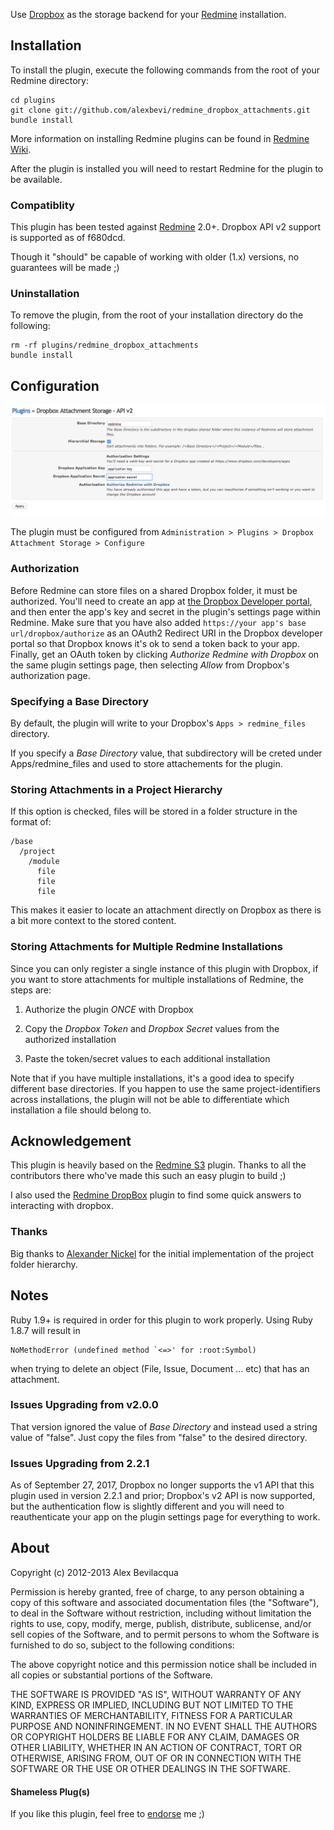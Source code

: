 Use [Dropbox](http://www.dropbox.com) as the storage backend for your [Redmine](http://www.redmine.org) installation.

## Installation

To install the plugin, execute the following commands from the root of your Redmine directory:
```
cd plugins
git clone git://github.com/alexbevi/redmine_dropbox_attachments.git
bundle install
```

More information on installing Redmine plugins can be found in [Redmine Wiki](http://www.redmine.org/wiki/redmine/Plugins).

After the plugin is installed you will need to restart Redmine for the plugin to be available.

### Compatiblity

This plugin has been tested against [Redmine](http://www.redmine.org) 2.0+.   Dropbox API v2 support is supported as of f680dcd.

Though it "should" be capable of working with older (1.x) versions, no guarantees will be made ;)

### Uninstallation

To remove the plugin, from the root of your installation directory do the following:
```
rm -rf plugins/redmine_dropbox_attachments
bundle install
```

## Configuration

![Screenshot](screenshot.png)

The plugin must be configured from `Administration > Plugins > Dropbox Attachment Storage > Configure`

### Authorization

Before Redmine can store files on a shared Dropbox folder, it must be authorized. You'll need to create an app at [the Dropbox Developer portal](https://www.dropbox.com/developers), and then enter the app's key and secret in the plugin's settings page within Redmine. Make sure that you have also added `https://your app's base url/dropbox/authorize` as an OAuth2 Redirect URI in the Dropbox developer portal so that Dropbox knows it's ok to send a token back to your app. Finally, get an OAuth token by clicking _Authorize Redmine with Dropbox_ on the same plugin settings page, then selecting _Allow_ from Dropbox's authorization page.

### Specifying a Base Directory

By default, the plugin will write to your Dropbox's `Apps > redmine_files` directory.

If you specify a *Base Directory* value, that subdirectory will be creted under Apps/redmine_files and used to store attachements for the plugin.

### Storing Attachments in a Project Hierarchy

If this option is checked, files will be stored in a folder structure in the format of:
```
/base
  /project
    /module
      file
      file
      file
```

This makes it easier to locate an attachment directly on Dropbox as there is a bit more context to the stored content.

### Storing Attachments for Multiple Redmine Installations

Since you can only register a single instance of this plugin with Dropbox, if you want to store attachments for multiple installations of Redmine, the steps are:

1) Authorize the plugin _ONCE_ with Dropbox

2) Copy the _Dropbox Token_ and _Dropbox Secret_ values from the authorized installation

3) Paste the token/secret values to each additional installation

Note that if you have multiple installations, it's a good idea to specify different base directories. If you happen to use the same project-identifiers across installations, the plugin will not be able to differentiate which installation a file should belong to.

## Acknowledgement

This plugin is heavily based on the [Redmine S3](https://github.com/tigrish/redmine_s3) plugin. Thanks to all the contributors there who've made this such an easy plugin to build ;)

I also used the [Redmine DropBox](https://github.com/zuinqstudio/redmine_drop_box) plugin to find some quick answers to interacting with dropbox.

### Thanks

Big thanks to [Alexander Nickel](https://github.com/mralexandernickel) for the initial implementation of the project folder hierarchy.

## Notes

Ruby 1.9+ is required in order for this plugin to work properly. Using Ruby 1.8.7 will result in

    NoMethodError (undefined method `<=>' for :root:Symbol)

when trying to delete an object (File, Issue, Document ... etc) that has an attachment.

### Issues Upgrading from v2.0.0

That version ignored the value of *Base Directory* and instead used a string value of "false". 
Just copy the files from "false" to the desired directory.


### Issues Upgrading from 2.2.1

As of September 27, 2017, Dropbox no longer supports the v1 API that this plugin used in version 2.2.1 and prior; Dropbox's v2 API is now supported, but the authentication flow is slightly different and you will need to reauthenticate your app on the plugin settings page for everything to work.

## About

Copyright (c) 2012-2013 Alex Bevilacqua

Permission is hereby granted, free of charge, to any person obtaining
a copy of this software and associated documentation files (the
"Software"), to deal in the Software without restriction, including
without limitation the rights to use, copy, modify, merge, publish,
distribute, sublicense, and/or sell copies of the Software, and to
permit persons to whom the Software is furnished to do so, subject to
the following conditions:

The above copyright notice and this permission notice shall be
included in all copies or substantial portions of the Software.

THE SOFTWARE IS PROVIDED "AS IS", WITHOUT WARRANTY OF ANY KIND,
EXPRESS OR IMPLIED, INCLUDING BUT NOT LIMITED TO THE WARRANTIES OF
MERCHANTABILITY, FITNESS FOR A PARTICULAR PURPOSE AND
NONINFRINGEMENT. IN NO EVENT SHALL THE AUTHORS OR COPYRIGHT HOLDERS BE
LIABLE FOR ANY CLAIM, DAMAGES OR OTHER LIABILITY, WHETHER IN AN ACTION
OF CONTRACT, TORT OR OTHERWISE, ARISING FROM, OUT OF OR IN CONNECTION
WITH THE SOFTWARE OR THE USE OR OTHER DEALINGS IN THE SOFTWARE.

#### Shameless Plug(s)

If you like this plugin, feel free to [endorse](http://coderwall.com/alexbevi) me ;)
